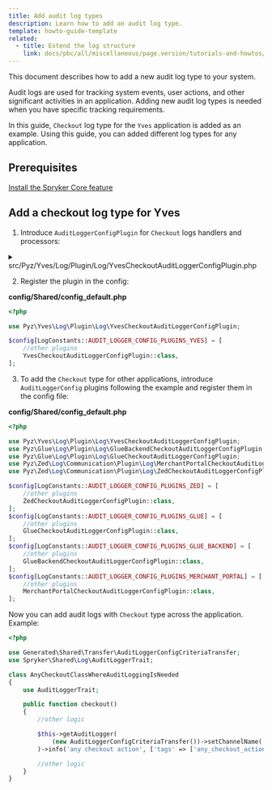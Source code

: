 ```yaml
---
title: Add audit log types
description: Learn how to add an audit log type.
template: howto-guide-template
related:
  - title: Extend the log structure
    link: docs/pbc/all/miscellaneous/page.version/tutorials-and-howtos/how-to-extend-the-log-structure-with-additional-data.html
---
```


This document describes how to add a new audit log type to your system.

Audit logs are used for tracking system events, user actions, and other significant activities in an application. Adding new audit log types is needed when you have specific tracking requirements.

In this guide, `Checkout` log type for the `Yves` application is added as an example. Using this guide, you can added different log types for any application.

## Prerequisites

[Install the Spryker Core feature](/docs/pbc/all/miscellaneous/{{page.version}}/install-and-upgrade/install-features/install-the-spryker-core-feature.html)


## Add a checkout log type for Yves


1. Introduce `AuditLoggerConfigPlugin` for `Checkout` logs handlers and processors:

<details>
  <summary>src/Pyz/Yves/Log/Plugin/Log/YvesCheckoutAuditLoggerConfigPlugin.php</summary>

```php
<?php

namespace Pyz\Yves\Log\Plugin\Log;

use Generated\Shared\Transfer\AuditLoggerConfigCriteriaTransfer;
use Spryker\Shared\LogExtension\Dependency\Plugin\AuditLoggerConfigPluginInterface;
use Spryker\Yves\Kernel\AbstractPlugin;
use Spryker\Yves\Log\Plugin\Log\AuditLogMetaDataProcessorPlugin;
use Spryker\Yves\Log\Plugin\Log\AuditLogRequestProcessorPlugin;
use Spryker\Yves\Log\Plugin\Log\AuditLogTagFilterBufferedStreamHandlerPlugin;
use Spryker\Yves\Log\Plugin\Processor\EnvironmentProcessorPlugin;
use Spryker\Yves\Log\Plugin\Processor\PsrLogMessageProcessorPlugin;
use Spryker\Yves\Log\Plugin\Processor\ResponseProcessorPlugin;
use Spryker\Yves\Log\Plugin\Processor\ServerProcessorPlugin;

class YvesCheckoutAuditLoggerConfigPlugin extends AbstractPlugin implements AuditLoggerConfigPluginInterface
{
    /**
     * @param \Generated\Shared\Transfer\AuditLoggerConfigCriteriaTransfer $auditLoggerConfigCriteriaTransfer
     *
     * @return bool
     */
    public function isApplicable(AuditLoggerConfigCriteriaTransfer $auditLoggerConfigCriteriaTransfer): bool
    {
        return $auditLoggerConfigCriteriaTransfer->getChannelName() === $this->getChannelName();
    }

    /**
     * @return string
     */
    public function getChannelName(): string
    {
        return 'checkout';
    }

    /**
     * @return list<\Spryker\Shared\Log\Dependency\Plugin\LogHandlerPluginInterface>
     */
    public function getHandlers(): array
    {
        return [
            new AuditLogTagFilterBufferedStreamHandlerPlugin(),
        ];
    }

    /**
     * @return list<\Spryker\Shared\Log\Dependency\Plugin\LogProcessorPluginInterface>
     */
    public function getProcessors(): array
    {
        return [
           new PsrLogMessageProcessorPlugin(),
           new EnvironmentProcessorPlugin(),
           new ServerProcessorPlugin(),
           new AuditLogRequestProcessorPlugin(),
           new ResponseProcessorPlugin(),
           new AuditLogMetaDataProcessorPlugin(),
       ];
    }
}
```

</details>


2. Register the plugin in the config:

**config/Shared/config_default.php**

```php
<?php

use Pyz\Yves\Log\Plugin\Log\YvesCheckoutAuditLoggerConfigPlugin;

$config[LogConstants::AUDIT_LOGGER_CONFIG_PLUGINS_YVES] = [
    //other plugins
    YvesCheckoutAuditLoggerConfigPlugin::class,
];
```

3. To add the `Checkout` type for other applications, introduce `AuditLoggerConfig` plugins following the example and register them in the config file:

**config/Shared/config_default.php**

```php
<?php

use Pyz\Yves\Log\Plugin\Log\YvesCheckoutAuditLoggerConfigPlugin;
use Pyz\Glue\Log\Plugin\Log\GlueBackendCheckoutAuditLoggerConfigPlugin;
use Pyz\Glue\Log\Plugin\Log\GlueCheckoutAuditLoggerConfigPlugin;
use Pyz\Zed\Log\Communication\Plugin\Log\MerchantPortalCheckoutAuditLoggerConfigPlugin;
use Pyz\Zed\Log\Communication\Plugin\Log\ZedCheckoutAuditLoggerConfigPlugin;

$config[LogConstants::AUDIT_LOGGER_CONFIG_PLUGINS_ZED] = [
    //other plugins
    ZedCheckoutAuditLoggerConfigPlugin::class,
];
$config[LogConstants::AUDIT_LOGGER_CONFIG_PLUGINS_GLUE] = [
    //other plugins
    GlueCheckoutAuditLoggerConfigPlugin::class,
];
$config[LogConstants::AUDIT_LOGGER_CONFIG_PLUGINS_GLUE_BACKEND] = [
    //other plugins
    GlueBackendCheckoutAuditLoggerConfigPlugin::class,
];
$config[LogConstants::AUDIT_LOGGER_CONFIG_PLUGINS_MERCHANT_PORTAL] = [
    //other plugins
    MerchantPortalCheckoutAuditLoggerConfigPlugin::class,
];
```


Now you can add audit logs with `Checkout` type across the application. Example:

```php
<?php

use Generated\Shared\Transfer\AuditLoggerConfigCriteriaTransfer;
use Spryker\Shared\Log\AuditLoggerTrait;

class AnyCheckoutClassWhereAuditLoggingIsNeeded
{
    use AuditLoggerTrait;

    public function checkout()
    {
        //other logic

        $this->getAuditLogger(
            (new AuditLoggerConfigCriteriaTransfer())->setChannelName('checkout'),
        )->info('any checkout action', ['tags' => ['any_checkout_action']]);

        //other logic
    }
}
```

